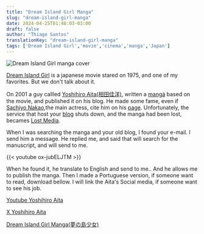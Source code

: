```yaml
---
title: "Dream Island Girl Manga"
slug: "dream-island-girl-manga"
date: 2024-04-25T01:48:03-03:00
draft: false
author: "Thiago Santos"
translationKey: "dream-island-girl-manga"
tags: ['Dream Island Girl','movie','cinema','manga','Japan']
---
```


![Dream Island Girl manga cover](/img/dream_island_girl_capa.jpg)

[Dream Island Girl](https://www.themoviedb.org/movie/671044) is a japanese movie stared on 1975, and one of my favorites. But we don't talk about it.

On 2001 a guy callled [Yoshihiro Aita(相田佳洋)](https://www.youtube.com/@yotchin1), written a [mangá](https://wikipedia.org/wiki/Manga) based on the movie, and published it on his blog. He made some fame, even if [Sachiyo Nakao](https://www2.nhk.or.jp/archives/articles/?id=D0009070171_00000),the main actress, cite him on his [page](http://www.utopiano.com/old/f/sachiyo/). Unfortunately, the service that host your [blog](https://web.archive.org/web/20010629120037/http://www1.odn.ne.jp/aac67070/) shuts down, and the manga had been lost, becames [Lost Media](https://wikipedia.org/wiki/Lost_media).

When I was searching the manga and your old blog, I found your e-mail. I send him a message. He replied me, and said that will search for the manuscript, and will send to me.

{{< youtube ox-jubELJTM >}}

When he found it, he translate to English and send to me.. And he allows me to publish the manga. Then I made a Portuguese version, if someone want to read, download bellow. I will link the Aita's Social media, if someone want to see his job.

[Youtube Yoshihiro Aita](https://www.youtube.com/@yotchin1)

[X Yoshihiro Aita](https://twitter.com/yotchin1976)

[Dream Island Girl Manga(夢の島少女)](/docs/dream-island-girl-pt.pdf)
